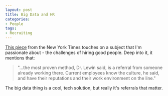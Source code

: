 ```yaml
---
layout: post
title: Big Data and HR
categories:
- People
tags: 
- Recruiting
---
```


[This piece](http://is.gd/S4xPun) from the New York Times touches on a subject
that I'm passionate about - the challenges of hiring good people. Deep into
it, it mentions that:

> "...the most proven method, Dr. Lewin said, is a referral from someone
already working there. Current employees know the culture, he said, and have
their reputations and their work environment on the line."

The big data thing is a cool, tech solution, but really it's referrals that
matter.

